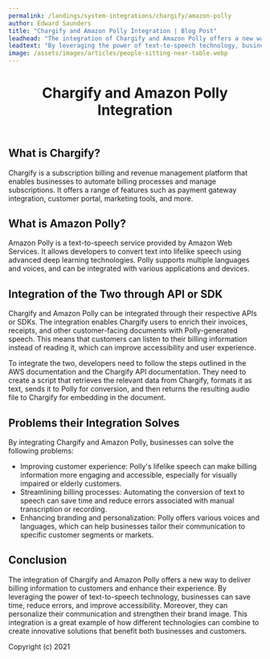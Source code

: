 ```yaml
---
permalink: /landings/system-integrations/chargify/amazon-polly
author: Edward Saunders
title: "Chargify and Amazon Polly Integration | Blog Post"
leadhead: "The integration of Chargify and Amazon Polly offers a new way to deliver billing information to customers and enhance their experience"
leadtext: "By leveraging the power of text-to-speech technology, businesses can save time, reduce errors, and improve accessibility. Moreover, they can personalize their communication and strengthen their brand image. This integration is a great example of how different technologies can combine to create innovative solutions that benefit both businesses and customers."
image: /assets/images/articles/people-sitting-near-table.webp
---
```

<div class="arttext">	<header>
		<h1>Chargify and Amazon Polly Integration</h1>
	</header>
	<main>
		<section>
			<h2>What is Chargify?</h2>
			<p>Chargify is a subscription billing and revenue management platform that enables businesses to automate billing processes and manage subscriptions. It offers a range of features such as payment gateway integration, customer portal, marketing tools, and more.</p>
		</section>
		<section>
			<h2>What is Amazon Polly?</h2>
			<p>Amazon Polly is a text-to-speech service provided by Amazon Web Services. It allows developers to convert text into lifelike speech using advanced deep learning technologies. Polly supports multiple languages and voices, and can be integrated with various applications and devices.</p>
		</section>
		<section>
			<h2>Integration of the Two through API or SDK</h2>
			<p>Chargify and Amazon Polly can be integrated through their respective APIs or SDKs. The integration enables Chargify users to enrich their invoices, receipts, and other customer-facing documents with Polly-generated speech. This means that customers can listen to their billing information instead of reading it, which can improve accessibility and user experience.</p>
			<p>To integrate the two, developers need to follow the steps outlined in the AWS documentation and the Chargify API documentation. They need to create a script that retrieves the relevant data from Chargify, formats it as text, sends it to Polly for conversion, and then returns the resulting audio file to Chargify for embedding in the document.</p>
		</section>
		<section>
			<h2>Problems their Integration Solves</h2>
			<p>By integrating Chargify and Amazon Polly, businesses can solve the following problems:</p>
			<ul>
				<li>Improving customer experience: Polly's lifelike speech can make billing information more engaging and accessible, especially for visually impaired or elderly customers.</li>
				<li>Streamlining billing processes: Automating the conversion of text to speech can save time and reduce errors associated with manual transcription or recording.</li>
				<li>Enhancing branding and personalization: Polly offers various voices and languages, which can help businesses tailor their communication to specific customer segments or markets.</li>
			</ul>
		</section>
		<section>
			<h2>Conclusion</h2>
			<p>The integration of Chargify and Amazon Polly offers a new way to deliver billing information to customers and enhance their experience. By leveraging the power of text-to-speech technology, businesses can save time, reduce errors, and improve accessibility. Moreover, they can personalize their communication and strengthen their brand image. This integration is a great example of how different technologies can combine to create innovative solutions that benefit both businesses and customers.</p>
		</section>
	</main>
	<footer>
		<p>Copyright (c) 2021</p>
	</footer>
</div>